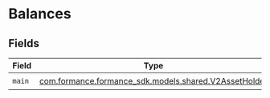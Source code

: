 # Balances


## Fields

| Field                                                                                         | Type                                                                                          | Required                                                                                      | Description                                                                                   |
| --------------------------------------------------------------------------------------------- | --------------------------------------------------------------------------------------------- | --------------------------------------------------------------------------------------------- | --------------------------------------------------------------------------------------------- |
| `main`                                                                                        | [com.formance.formance_sdk.models.shared.V2AssetHolder](../../models/shared/V2AssetHolder.md) | :heavy_check_mark:                                                                            | N/A                                                                                           |
